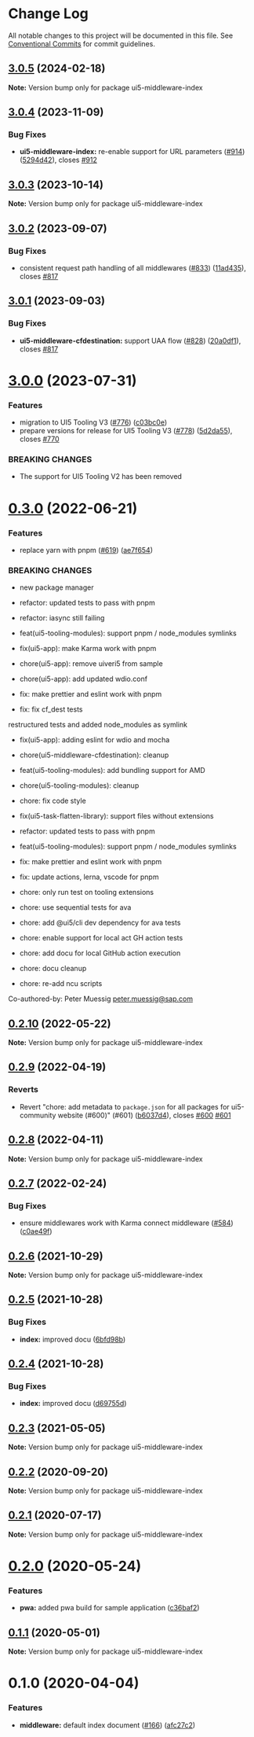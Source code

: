 # Change Log

All notable changes to this project will be documented in this file.
See [Conventional Commits](https://conventionalcommits.org) for commit guidelines.

## [3.0.5](https://github.com/ui5-community/ui5-ecosystem-showcase/compare/ui5-middleware-index@3.0.4...ui5-middleware-index@3.0.5) (2024-02-18)

**Note:** Version bump only for package ui5-middleware-index





## [3.0.4](https://github.com/ui5-community/ui5-ecosystem-showcase/compare/ui5-middleware-index@3.0.3...ui5-middleware-index@3.0.4) (2023-11-09)


### Bug Fixes

* **ui5-middleware-index:** re-enable support for URL parameters ([#914](https://github.com/ui5-community/ui5-ecosystem-showcase/issues/914)) ([5294d42](https://github.com/ui5-community/ui5-ecosystem-showcase/commit/5294d4260fab3dec061c330b97eb34e5be644bb8)), closes [#912](https://github.com/ui5-community/ui5-ecosystem-showcase/issues/912)





## [3.0.3](https://github.com/ui5-community/ui5-ecosystem-showcase/compare/ui5-middleware-index@3.0.2...ui5-middleware-index@3.0.3) (2023-10-14)

**Note:** Version bump only for package ui5-middleware-index





## [3.0.2](https://github.com/ui5-community/ui5-ecosystem-showcase/compare/ui5-middleware-index@3.0.1...ui5-middleware-index@3.0.2) (2023-09-07)


### Bug Fixes

* consistent request path handling of all middlewares ([#833](https://github.com/ui5-community/ui5-ecosystem-showcase/issues/833)) ([11ad435](https://github.com/ui5-community/ui5-ecosystem-showcase/commit/11ad4356ddb6f8503ebf46039ad898b1c4aec7c9)), closes [#817](https://github.com/ui5-community/ui5-ecosystem-showcase/issues/817)





## [3.0.1](https://github.com/ui5-community/ui5-ecosystem-showcase/compare/ui5-middleware-index@3.0.0...ui5-middleware-index@3.0.1) (2023-09-03)


### Bug Fixes

* **ui5-middleware-cfdestination:** support UAA flow ([#828](https://github.com/ui5-community/ui5-ecosystem-showcase/issues/828)) ([20a0df1](https://github.com/ui5-community/ui5-ecosystem-showcase/commit/20a0df16155f1f29b190525163cac457816c8a54)), closes [#817](https://github.com/ui5-community/ui5-ecosystem-showcase/issues/817)





# [3.0.0](https://github.com/ui5-community/ui5-ecosystem-showcase/compare/ui5-middleware-index@0.3.0...ui5-middleware-index@3.0.0) (2023-07-31)


### Features

* migration to UI5 Tooling V3 ([#776](https://github.com/ui5-community/ui5-ecosystem-showcase/issues/776)) ([c03bc0e](https://github.com/ui5-community/ui5-ecosystem-showcase/commit/c03bc0e8a8d0b55d38510164c885022e11b597e6))
* prepare versions for release for UI5 Tooling V3 ([#778](https://github.com/ui5-community/ui5-ecosystem-showcase/issues/778)) ([5d2da55](https://github.com/ui5-community/ui5-ecosystem-showcase/commit/5d2da55e77513e026377aca799c413560c651f56)), closes [#770](https://github.com/ui5-community/ui5-ecosystem-showcase/issues/770)


### BREAKING CHANGES

* The support for UI5 Tooling V2 has been removed





# [0.3.0](https://github.com/ui5-community/ui5-ecosystem-showcase/compare/ui5-middleware-index@0.2.10...ui5-middleware-index@0.3.0) (2022-06-21)


### Features

* replace yarn with pnpm ([#619](https://github.com/ui5-community/ui5-ecosystem-showcase/issues/619)) ([ae7f654](https://github.com/ui5-community/ui5-ecosystem-showcase/commit/ae7f6544f010d4b97c8a4db28ea89d01389b5fb5))


### BREAKING CHANGES

* new package manager

* refactor: updated tests to pass with pnpm

* refactor: iasync still failing

* feat(ui5-tooling-modules): support pnpm / node_modules symlinks

* fix(ui5-app): make Karma work with pnpm

* chore(ui5-app): remove uiveri5 from sample

* chore(ui5-app): add updated wdio.conf

* fix: make prettier and eslint work with pnpm

* fix: fix cf_dest tests

restructured tests and added node_modules as symlink

* fix(ui5-app): adding eslint for wdio and mocha

* chore(ui5-middleware-cfdestination): cleanup

* feat(ui5-tooling-modules): add bundling support for AMD

* chore(ui5-tooling-modules): cleanup

* chore: fix code style

* fix(ui5-task-flatten-library): support files without extensions

* refactor: updated tests to pass with pnpm

* feat(ui5-tooling-modules): support pnpm / node_modules symlinks

* fix: make prettier and eslint work with pnpm

* fix: update actions, lerna, vscode for pnpm

* chore: only run test on tooling extensions

* chore: use sequential tests for ava

* chore: add @ui5/cli dev dependency for ava tests

* chore: enable support for local act GH action tests

* chore: add docu for local GitHub action execution

* chore: docu cleanup

* chore: re-add ncu scripts

Co-authored-by: Peter Muessig <peter.muessig@sap.com>





## [0.2.10](https://github.com/ui5-community/ui5-ecosystem-showcase/compare/ui5-middleware-index@0.2.9...ui5-middleware-index@0.2.10) (2022-05-22)

**Note:** Version bump only for package ui5-middleware-index





## [0.2.9](https://github.com/ui5-community/ui5-ecosystem-showcase/compare/ui5-middleware-index@0.2.8...ui5-middleware-index@0.2.9) (2022-04-19)


### Reverts

* Revert "chore: add metadata to `package.json` for all packages for ui5-community website (#600)" (#601) ([b6037d4](https://github.com/ui5-community/ui5-ecosystem-showcase/commit/b6037d4d397275ad2d83e7f18415c45a878c76bf)), closes [#600](https://github.com/ui5-community/ui5-ecosystem-showcase/issues/600) [#601](https://github.com/ui5-community/ui5-ecosystem-showcase/issues/601)





## [0.2.8](https://github.com/ui5-community/ui5-ecosystem-showcase/compare/ui5-middleware-index@0.2.7...ui5-middleware-index@0.2.8) (2022-04-11)

**Note:** Version bump only for package ui5-middleware-index





## [0.2.7](https://github.com/ui5-community/ui5-ecosystem-showcase/compare/ui5-middleware-index@0.2.6...ui5-middleware-index@0.2.7) (2022-02-24)


### Bug Fixes

* ensure middlewares work with Karma connect middleware ([#584](https://github.com/ui5-community/ui5-ecosystem-showcase/issues/584)) ([c0ae49f](https://github.com/ui5-community/ui5-ecosystem-showcase/commit/c0ae49fbcf49c6f667c86bfca291beefe6b74f27))





## [0.2.6](https://github.com/ui5-community/ui5-ecosystem-showcase/compare/ui5-middleware-index@0.2.5...ui5-middleware-index@0.2.6) (2021-10-29)

**Note:** Version bump only for package ui5-middleware-index





## [0.2.5](https://github.com/ui5-community/ui5-ecosystem-showcase/compare/ui5-middleware-index@0.2.4...ui5-middleware-index@0.2.5) (2021-10-28)


### Bug Fixes

* **index:** improved docu ([6bfd98b](https://github.com/ui5-community/ui5-ecosystem-showcase/commit/6bfd98bd6cff10a9cc1a5f26d9933cd654216666))





## [0.2.4](https://github.com/ui5-community/ui5-ecosystem-showcase/compare/ui5-middleware-index@0.2.3...ui5-middleware-index@0.2.4) (2021-10-28)


### Bug Fixes

* **index:** improved docu ([d69755d](https://github.com/ui5-community/ui5-ecosystem-showcase/commit/d69755d36a5d1604e37bf71fa60bc9295ce639a1))





## [0.2.3](https://github.com/ui5-community/ui5-ecosystem-showcase/compare/ui5-middleware-index@0.2.2...ui5-middleware-index@0.2.3) (2021-05-05)

**Note:** Version bump only for package ui5-middleware-index





## [0.2.2](https://github.com/petermuessig/ui5-ecosystem-showcase/compare/ui5-middleware-index@0.2.1...ui5-middleware-index@0.2.2) (2020-09-20)

**Note:** Version bump only for package ui5-middleware-index





## [0.2.1](https://github.com/petermuessig/ui5-ecosystem-showcase/compare/ui5-middleware-index@0.2.0...ui5-middleware-index@0.2.1) (2020-07-17)

**Note:** Version bump only for package ui5-middleware-index





# [0.2.0](https://github.com/petermuessig/ui5-ecosystem-showcase/compare/ui5-middleware-index@0.1.1...ui5-middleware-index@0.2.0) (2020-05-24)


### Features

* **pwa:** added pwa build for sample application ([c36baf2](https://github.com/petermuessig/ui5-ecosystem-showcase/commit/c36baf24ed93e4e3634374c7ddcd426b8818876f))





## [0.1.1](https://github.com/petermuessig/ui5-ecosystem-showcase/compare/ui5-middleware-index@0.1.0...ui5-middleware-index@0.1.1) (2020-05-01)

**Note:** Version bump only for package ui5-middleware-index





# 0.1.0 (2020-04-04)


### Features

* **middleware:** default index document ([#166](https://github.com/petermuessig/ui5-ecosystem-showcase/issues/166)) ([afc27c2](https://github.com/petermuessig/ui5-ecosystem-showcase/commit/afc27c2d8793440b517bbd90803d75ebf10d33ce))
